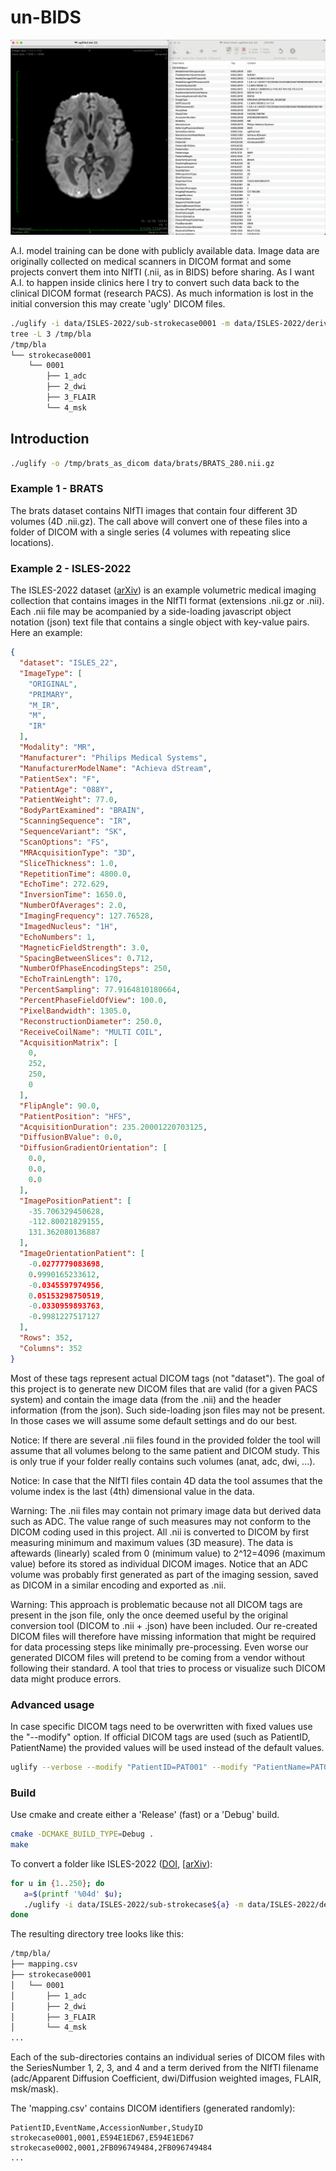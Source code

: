 # un-BIDS

![Example of converted DICOM image with re-created DICOM tags](image.png)

A.I. model training can be done with publicly available data. Image data are originally collected on medical scanners in DICOM format and some projects convert them into NIfTI (.nii, as in BIDS) before sharing. As I want A.I. to happen inside clinics here I try to convert such data back to the clinical DICOM format (research PACS). As much information is lost in the initial conversion this may create 'ugly' DICOM files.

```bash
./uglify -i data/ISLES-2022/sub-strokecase0001 -m data/ISLES-2022/derivatives/sub-strokecase0001 -o /tmp/bla
tree -L 3 /tmp/bla
/tmp/bla
└── strokecase0001
    └── 0001
        ├── 1_adc
        ├── 2_dwi
        ├── 3_FLAIR
        └── 4_msk
```

## Introduction

```bash
./uglify -o /tmp/brats_as_dicom data/brats/BRATS_280.nii.gz
```

### Example 1 - BRATS

The brats dataset contains NIfTI images that contain four different 3D volumes (4D .nii.gz). The call above will convert one of these files into a folder of DICOM with a single series (4 volumes with repeating slice locations).

### Example 2 - ISLES-2022

The ISLES-2022 dataset ([arXiv](https://arxiv.org/abs/2206.06694)) is an example volumetric medical imaging collection that contains images in the NIfTI format (extensions .nii.gz or .nii). Each .nii file may be acompanied by a side-loading javascript object notation (json) text file that contains a single object with key-value pairs. Here an example:

```json
{
  "dataset": "ISLES_22",
  "ImageType": [
    "ORIGINAL",
    "PRIMARY",
    "M_IR",
    "M",
    "IR"
  ],
  "Modality": "MR",
  "Manufacturer": "Philips Medical Systems",
  "ManufacturerModelName": "Achieva dStream",
  "PatientSex": "F",
  "PatientAge": "088Y",
  "PatientWeight": 77.0,
  "BodyPartExamined": "BRAIN",
  "ScanningSequence": "IR",
  "SequenceVariant": "SK",
  "ScanOptions": "FS",
  "MRAcquisitionType": "3D",
  "SliceThickness": 1.0,
  "RepetitionTime": 4800.0,
  "EchoTime": 272.629,
  "InversionTime": 1650.0,
  "NumberOfAverages": 2.0,
  "ImagingFrequency": 127.76528,
  "ImagedNucleus": "1H",
  "EchoNumbers": 1,
  "MagneticFieldStrength": 3.0,
  "SpacingBetweenSlices": 0.712,
  "NumberOfPhaseEncodingSteps": 250,
  "EchoTrainLength": 170,
  "PercentSampling": 77.9164810180664,
  "PercentPhaseFieldOfView": 100.0,
  "PixelBandwidth": 1305.0,
  "ReconstructionDiameter": 250.0,
  "ReceiveCoilName": "MULTI COIL",
  "AcquisitionMatrix": [
    0,
    252,
    250,
    0
  ],
  "FlipAngle": 90.0,
  "PatientPosition": "HFS",
  "AcquisitionDuration": 235.20001220703125,
  "DiffusionBValue": 0.0,
  "DiffusionGradientOrientation": [
    0.0,
    0.0,
    0.0
  ],
  "ImagePositionPatient": [
    -35.706329450628,
    -112.80021829155,
    131.362080136887
  ],
  "ImageOrientationPatient": [
    -0.0277779083698,
    0.9990165233612,
    -0.0345597974956,
    0.05153298750519,
    -0.0330959893763,
    -0.9981227517127
  ],
  "Rows": 352,
  "Columns": 352
}
```

Most of these tags represent actual DICOM tags (not "dataset"). The goal of this project is to generate new DICOM files that are valid (for a given PACS system) and contain the image data (from the .nii) and the header information (from the json). Such side-loading json files may not be present. In those cases we will assume some default settings and do our best.

Notice: If there are several .nii files found in the provided folder the tool will assume that all volumes belong to the same patient and DICOM study. This is only true if your folder really contains such volumes (anat, adc, dwi, ...).

Notice: In case that the NIfTI files contain 4D data the tool assumes that the volume index is the last (4th) dimensional value in the data.

Warning: The .nii files may contain not primary image data but derived data such as ADC. The value range of such measures may not conform to the DICOM coding used in this project. All .nii is converted to DICOM by first measuring minimum and maximum values (3D measure). The data is aftewards (linearly) scaled from 0 (minimum value) to 2^12=4096 (maximum value) before its stored as individual DICOM images. Notice that an ADC volume was probably first generated as part of the imaging session, saved as DICOM in a similar encoding and exported as .nii.

Warning: This approach is problematic because not all DICOM tags are present in the json file, only the once deemed useful by the original conversion tool (DICOM to .nii + .json) have been included. Our re-created DICOM files will therefore have missing information that might be required for data processing steps like minimally pre-processing. Even worse our generated DICOM files will pretend to be coming from a vendor without following their standard. A tool that tries to process or visualize such DICOM data might produce errors.

### Advanced usage

In case specific DICOM tags need to be overwritten with fixed values use the "--modify" option. If official DICOM tags are used (such as PatientID, PatientName) the provided values will be used instead of the default values.

```bash
uglify --verbose --modify "PatientID=PAT001" --modify "PatientName=PAT001" -o /tmp/output example.nii.gz
```


### Build

Use cmake and create either a 'Release' (fast) or a 'Debug' build.

```bash
cmake -DCMAKE_BUILD_TYPE=Debug .
make
```

To convert a folder like ISLES-2022 ([DOI](https://doi.org/10.5281/zenodo.7153326), [[arXiv](https://arxiv.org/abs/2206.06694)):

```bash
for u in {1..250}; do 
   a=$(printf '%04d' $u); 
   ./uglify -i data/ISLES-2022/sub-strokecase${a} -m data/ISLES-2022/derivatives/sub-strokecase${a} -o /tmp/bla/
done
```

The resulting directory tree looks like this:

```bash
/tmp/bla/
├── mapping.csv
├── strokecase0001
│   └── 0001
│       ├── 1_adc
│       ├── 2_dwi
│       ├── 3_FLAIR
│       └── 4_msk
...
```

Each of the sub-directories contains an individual series of DICOM files with the SeriesNumber 1, 2, 3, and 4 and a term derived from the NIfTI filename (adc/Apparent Diffusion Coefficient, dwi/Diffusion weighted images, FLAIR, msk/mask). 

The 'mapping.csv' contains DICOM identifiers (generated randomly):

```csv
PatientID,EventName,AccessionNumber,StudyID
strokecase0001,0001,E594E1ED67,E594E1ED67
strokecase0002,0001,2FB096749484,2FB096749484
...
```

